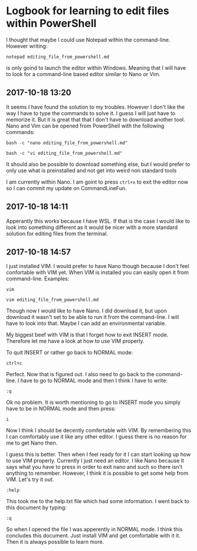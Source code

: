 # Logbook for learning to edit files within PowerShell

I thought that maybe I could use Notepad within the command-line. However writing:

`notepad editing_file_from_powershell.md`

is only goind to launch the editor within Windows. Meaning that I will have to look for a command-line based editor similar to Nano or Vim.

## 2017-10-18 13:20

It seems I have found the solution to my troubles. However I don't like the way I have to type the commands to solve it. I guess I will just have to memorize it. But it is great that that I don't have to download another tool. Nano and Vim can be opened from PowerShell with the following commands:

`bash -c "nano editing_file_from_powershell.md"`

`bash -c "vi editing_file_from_powershell.md"`

It should also be possible to download something else, but I would prefer to only use what is preinstalled and not get into weird non standard tools

I am currently within Nano. I am goint to press `ctrl+x` to exit the editor now so I can commit my update on CommandLineFun.

## 2017-10-18 14:11

Apperantly this works because I have WSL. If that is the case I would like to look into something different as it would be nicer with a more standard solution for editing files from the terminal.

## 2017-10-18 14:57
I just installed VIM. I would prefer to have Nano though because I don't feel confortable with VIM yet. When VIM is installed you can easily open it from command-line. Examples:

`vim`

`vim editing_file_from_powershell.md`

Though now I would like to have Nano. I did download it, but upon download it wasn't set to be able to run it from the command-line. I will have to look into that. Maybe I can add an environmental variable.

My biggest beef with VIM is that I forget how to exit INSERT mode. Therefore let me have a look at how to use VIM properly.

To quit INSERT or rather go back to NORMAL mode:

`ctrl+c`

Perfect. Now that is figured out. I also need to go back to the command-line. I have to go to NORMAL mode and then I think I have to write:

`:q`

Ok no problem. It is worth mentioning to go to INSERT mode you simply have to be in NORMAL mode and then press:

`i`

Now I think I should be decently comfertable with VIM. By remembering this I can comfortably use it like any other editor. I guess there is no reason for me to get Nano then.

I guess this is better. Then when I feel ready for it I can start looking up how to use VIM properly. Currently I just need an editor. I like Nano because it says what you have to press in order to exit nano and such so there isn't anything to remember. However, I think it is possible to get some help from VIM. Let's try it out.

`:help`

This took me to the help.txt file which had some information. I went back to this document by typing:

`:q`

So when I opened the file I was apperently in NORMAL mode. I think this concludes this document. Just install VIM and get comfortable with it it. Then it is always possible to learn more.

